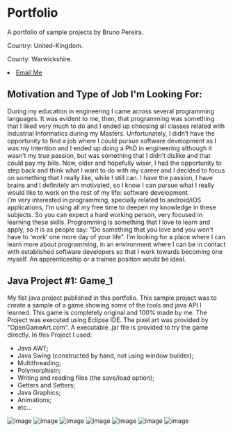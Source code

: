 # Portfolio
A portfolio of sample projects by Bruno Pereira.

Country: United-Kingdom.

County: Warwickshire.

<li><a href="mailto:brunojbpereira@gmail.com">Email Me</a></li>

## Motivation and Type of Job I'm Looking For:
During my education in engineering I came across several programming languages. It was evident to me, then, that programming was something that I liked very much to do and I ended up choosing all classes related with Industrial Informatics during my Masters. Unfortunately, I didn’t have the opportunity to find a job where I could pursue software development as I was my intention and I ended up doing a PhD in engineering although it wasn’t my true passion, but was something that I didn’t dislike and that could pay my bills. Now, older and hopefully wiser, I had the opportunity to step back and think what I want to do with my career and I decided to focus on something that I really like, while I still can. I have the passion, I have brains and I definitely am motivated, so I know I can pursue what I really would like to work on the rest of my life: software development.  
I'm very interested in programming, specially related to android/iOS applications, I'm using all my free time to deepen my knowledge in these subjects. So you can expect a hard working person, very focused in learning these skills. 
Programming is something that I love to learn and apply, so it is as people say: "Do something that you love and you won't have to ‘work’ one more day of your life".
I’m looking for a place where I can learn more about programming, in an environment where I can be in contact with established software developers so that I work towards becoming one myself. An apprenticeship or a trainee position would be ideal.


## Java Project #1: Game_1
My fist java project published in this portfolio. This sample project was to create a sample of a game showing some of the tools and java API I learned.
This game is completely original and 100% made by me.
The Project was executed using Eclipse IDE. The pixel art was provided by "OpenGameArt.com".
A executable .jar file is provided to try the game directly.
In this Project I used:
  - Java AWT;
  - Java Swing (constructed by hand, not using window builder);
  - Multithreading;
  - Polymorphism;
  - Writing and reading files (the save/load option);
  - Getters and Setters;
  - Java Graphics;
  - Animations;
  - etc...
  
![image](https://github.com/Ancientmagus/Portfolio/blob/master/Game_1/sample_1.png)
![image](https://github.com/Ancientmagus/Portfolio/blob/master/Game_1/sample_2.png)
![image](https://github.com/Ancientmagus/Portfolio/blob/master/Game_1/sample_3.png)
![image](https://github.com/Ancientmagus/Portfolio/blob/master/Game_1/sample_4.png)
![image](https://github.com/Ancientmagus/Portfolio/blob/master/Game_1/sample_5.png)
![image](https://github.com/Ancientmagus/Portfolio/blob/master/Game_1/sample_6.png)
![image](https://github.com/Ancientmagus/Portfolio/blob/master/Game_1/sample_7.png)
